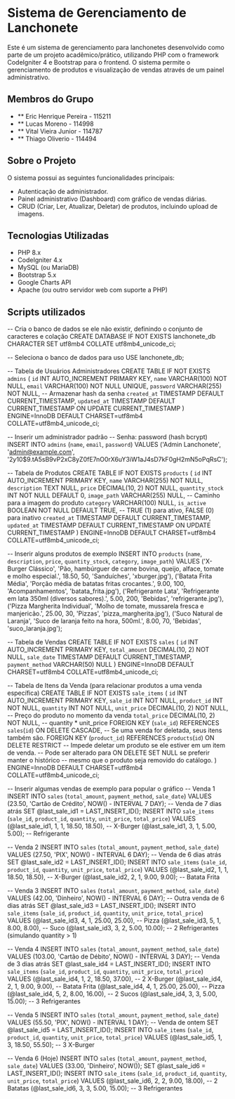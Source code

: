 # Sistema de Gerenciamento de Lanchonete

Este é um sistema de gerenciamento para lanchonetes desenvolvido como parte de um projeto acadêmico/prático, utilizando PHP com o framework CodeIgniter 4 e Bootstrap para o frontend. O sistema permite o gerenciamento de produtos e visualização de vendas através de um painel administrativo.

## Membros do Grupo

* ** Eric Henrique Pereira - 115211
* ** Lucas Moreno - 114998
* ** Vital Vieira Junior - 114787
* ** Thiago Oliverio - 114494

## Sobre o Projeto

O sistema possui as seguintes funcionalidades principais:
* Autenticação de administrador.
* Painel administrativo (Dashboard) com gráfico de vendas diárias.
* CRUD (Criar, Ler, Atualizar, Deletar) de produtos, incluindo upload de imagens.

## Tecnologias Utilizadas

* PHP 8.x
* CodeIgniter 4.x
* MySQL (ou MariaDB)
* Bootstrap 5.x
* Google Charts API
* Apache (ou outro servidor web com suporte a PHP)

## Scripts utilizados

-- Cria o banco de dados se ele não existir, definindo o conjunto de caracteres e colação
CREATE DATABASE IF NOT EXISTS lanchonete_db 
    CHARACTER SET utf8mb4 
    COLLATE utf8mb4_unicode_ci;

-- Seleciona o banco de dados para uso
USE lanchonete_db;

-- Tabela de Usuários Administradores
CREATE TABLE IF NOT EXISTS `admins` (
  `id` INT AUTO_INCREMENT PRIMARY KEY,
  `name` VARCHAR(100) NOT NULL,
  `email` VARCHAR(100) NOT NULL UNIQUE,
  `password` VARCHAR(255) NOT NULL, -- Armazenar hash da senha
  `created_at` TIMESTAMP DEFAULT CURRENT_TIMESTAMP,
  `updated_at` TIMESTAMP DEFAULT CURRENT_TIMESTAMP ON UPDATE CURRENT_TIMESTAMP
) ENGINE=InnoDB DEFAULT CHARSET=utf8mb4 COLLATE=utf8mb4_unicode_ci;

-- Inserir um administrador padrão
-- Senha: password (hash bcrypt)
INSERT INTO `admins` (`name`, `email`, `password`) VALUES
('Admin Lanchonete', 'admin@example.com', '$2y$10$9.tA5sB9vP2xC8yZ0fE7nO0rX6uY3iW1aJ4sD7kF0gH2mN5oPqRsC');

-- Tabela de Produtos
CREATE TABLE IF NOT EXISTS `products` (
  `id` INT AUTO_INCREMENT PRIMARY KEY,
  `name` VARCHAR(255) NOT NULL,
  `description` TEXT NULL,
  `price` DECIMAL(10, 2) NOT NULL,
  `quantity_stock` INT NOT NULL DEFAULT 0,
  `image_path` VARCHAR(255) NULL, -- Caminho para a imagem do produto
  `category` VARCHAR(100) NULL,
  `is_active` BOOLEAN NOT NULL DEFAULT TRUE, -- TRUE (1) para ativo, FALSE (0) para inativo
  `created_at` TIMESTAMP DEFAULT CURRENT_TIMESTAMP,
  `updated_at` TIMESTAMP DEFAULT CURRENT_TIMESTAMP ON UPDATE CURRENT_TIMESTAMP
) ENGINE=InnoDB DEFAULT CHARSET=utf8mb4 COLLATE=utf8mb4_unicode_ci;

-- Inserir alguns produtos de exemplo
INSERT INTO `products` (`name`, `description`, `price`, `quantity_stock`, `category`, `image_path`) VALUES
('X-Burger Clássico', 'Pão, hambúrguer de carne bovina, queijo, alface, tomate e molho especial.', 18.50, 50, 'Sanduíches', 'xburger.jpg'),
('Batata Frita Média', 'Porção média de batatas fritas crocantes.', 9.00, 100, 'Acompanhamentos', 'batata_frita.jpg'),
('Refrigerante Lata', 'Refrigerante em lata 350ml (diversos sabores).', 5.00, 200, 'Bebidas', 'refrigerante.jpg'),
('Pizza Margherita Individual', 'Molho de tomate, mussarela fresca e manjericão.', 25.00, 30, 'Pizzas', 'pizza_margherita.jpg'),
('Suco Natural de Laranja', 'Suco de laranja feito na hora, 500ml.', 8.00, 70, 'Bebidas', 'suco_laranja.jpg');


-- Tabela de Vendas
CREATE TABLE IF NOT EXISTS `sales` (
  `id` INT AUTO_INCREMENT PRIMARY KEY,
  `total_amount` DECIMAL(10, 2) NOT NULL,
  `sale_date` TIMESTAMP DEFAULT CURRENT_TIMESTAMP,
  `payment_method` VARCHAR(50) NULL
) ENGINE=InnoDB DEFAULT CHARSET=utf8mb4 COLLATE=utf8mb4_unicode_ci;

-- Tabela de Itens da Venda (para relacionar produtos a uma venda específica)
CREATE TABLE IF NOT EXISTS `sale_items` (
  `id` INT AUTO_INCREMENT PRIMARY KEY,
  `sale_id` INT NOT NULL,
  `product_id` INT NOT NULL,
  `quantity` INT NOT NULL,
  `unit_price` DECIMAL(10, 2) NOT NULL, -- Preço do produto no momento da venda
  `total_price` DECIMAL(10, 2) NOT NULL, -- quantity * unit_price
  FOREIGN KEY (`sale_id`) REFERENCES `sales`(`id`) ON DELETE CASCADE, -- Se uma venda for deletada, seus itens também são.
  FOREIGN KEY (`product_id`) REFERENCES `products`(`id`) ON DELETE RESTRICT -- Impede deletar um produto se ele estiver em um item de venda.
                                                                         -- Pode ser alterado para ON DELETE SET NULL se preferir manter o histórico
                                                                         -- mesmo que o produto seja removido do catálogo.
) ENGINE=InnoDB DEFAULT CHARSET=utf8mb4 COLLATE=utf8mb4_unicode_ci;

-- Inserir algumas vendas de exemplo para popular o gráfico
-- Venda 1
INSERT INTO `sales` (`total_amount`, `payment_method`, `sale_date`) VALUES 
(23.50, 'Cartão de Crédito', NOW() - INTERVAL 7 DAY); -- Venda de 7 dias atrás
SET @last_sale_id1 = LAST_INSERT_ID();
INSERT INTO `sale_items` (`sale_id`, `product_id`, `quantity`, `unit_price`, `total_price`) VALUES
(@last_sale_id1, 1, 1, 18.50, 18.50), -- X-Burger
(@last_sale_id1, 3, 1, 5.00, 5.00);   -- Refrigerante

-- Venda 2
INSERT INTO `sales` (`total_amount`, `payment_method`, `sale_date`) VALUES 
(27.50, 'PIX', NOW() - INTERVAL 6 DAY); -- Venda de 6 dias atrás
SET @last_sale_id2 = LAST_INSERT_ID();
INSERT INTO `sale_items` (`sale_id`, `product_id`, `quantity`, `unit_price`, `total_price`) VALUES
(@last_sale_id2, 1, 1, 18.50, 18.50), -- X-Burger
(@last_sale_id2, 2, 1, 9.00, 9.00);   -- Batata Frita

-- Venda 3
INSERT INTO `sales` (`total_amount`, `payment_method`, `sale_date`) VALUES 
(42.00, 'Dinheiro', NOW() - INTERVAL 6 DAY); -- Outra venda de 6 dias atrás
SET @last_sale_id3 = LAST_INSERT_ID();
INSERT INTO `sale_items` (`sale_id`, `product_id`, `quantity`, `unit_price`, `total_price`) VALUES
(@last_sale_id3, 4, 1, 25.00, 25.00), -- Pizza
(@last_sale_id3, 5, 1, 8.00, 8.00),   -- Suco
(@last_sale_id3, 3, 2, 5.00, 10.00);  -- 2 Refrigerantes (simulando quantity > 1)

-- Venda 4
INSERT INTO `sales` (`total_amount`, `payment_method`, `sale_date`) VALUES 
(103.00, 'Cartão de Débito', NOW() - INTERVAL 3 DAY); -- Venda de 3 dias atrás
SET @last_sale_id4 = LAST_INSERT_ID();
INSERT INTO `sale_items` (`sale_id`, `product_id`, `quantity`, `unit_price`, `total_price`) VALUES
(@last_sale_id4, 1, 2, 18.50, 37.00), -- 2 X-Burger
(@last_sale_id4, 2, 1, 9.00, 9.00),   -- Batata Frita
(@last_sale_id4, 4, 1, 25.00, 25.00), -- Pizza
(@last_sale_id4, 5, 2, 8.00, 16.00),  -- 2 Sucos
(@last_sale_id4, 3, 3, 5.00, 15.00);  -- 3 Refrigerantes

-- Venda 5
INSERT INTO `sales` (`total_amount`, `payment_method`, `sale_date`) VALUES 
(55.50, 'PIX', NOW() - INTERVAL 1 DAY); -- Venda de ontem
SET @last_sale_id5 = LAST_INSERT_ID();
INSERT INTO `sale_items` (`sale_id`, `product_id`, `quantity`, `unit_price`, `total_price`) VALUES
(@last_sale_id5, 1, 3, 18.50, 55.50); -- 3 X-Burger

-- Venda 6 (Hoje)
INSERT INTO `sales` (`total_amount`, `payment_method`, `sale_date`) VALUES 
(33.00, 'Dinheiro', NOW());
SET @last_sale_id6 = LAST_INSERT_ID();
INSERT INTO `sale_items` (`sale_id`, `product_id`, `quantity`, `unit_price`, `total_price`) VALUES
(@last_sale_id6, 2, 2, 9.00, 18.00), -- 2 Batatas
(@last_sale_id6, 3, 3, 5.00, 15.00);  -- 3 Refrigerantes
